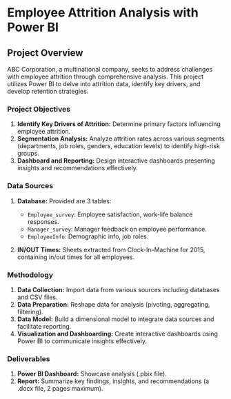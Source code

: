 # Employee Attrition Analysis with Power BI

## Project Overview

ABC Corporation, a multinational company, seeks to address challenges with employee attrition through comprehensive analysis. This project utilizes Power BI to delve into attrition data, identify key drivers, and develop retention strategies.

### Project Objectives

1. **Identify Key Drivers of Attrition:** Determine primary factors influencing employee attrition.
2. **Segmentation Analysis:** Analyze attrition rates across various segments (departments, job roles, genders, education levels) to identify high-risk groups.
3. **Dashboard and Reporting:** Design interactive dashboards presenting insights and recommendations effectively.

### Data Sources

1. **Database:** Provided are 3 tables:
   - `Employee_survey`: Employee satisfaction, work-life balance responses.
   - `Manager_survey`: Manager feedback on employee performance.
   - `EmployeeInfo`: Demographic info, job roles.

2. **IN/OUT Times:** Sheets extracted from Clock-In-Machine for 2015, containing in/out times for all employees.

### Methodology

1. **Data Collection:** Import data from various sources including databases and CSV files.
2. **Data Preparation:** Reshape data for analysis (pivoting, aggregating, filtering).
3. **Data Model:** Build a dimensional model to integrate data sources and facilitate reporting.
4. **Visualization and Dashboarding:** Create interactive dashboards using Power BI to communicate insights effectively.

### Deliverables

1. **Power BI Dashboard:** Showcase analysis (.pbix file).
2. **Report:** Summarize key findings, insights, and recommendations (a .docx file, 2 pages maximum).


